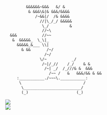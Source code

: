 ```ocaml
         &&&&&&~&&&   &/ &
          & &&&\&|& &&&/&&&&
             /~&&|/  /& &&&&
               //|\_/_/ &&&&&
                \_/         &
                //~\
  &&&           //~~
   &  &&&&&_  \_\|_
     &&&&&_&___ \\|
       & &&       /~/
                 /~/
               \/~           _/
                /~|/_//    /_/    & &
                 /~| _/  /_///& &  &&&
                   /~~ /   &   &&&/&& & &&
     :___________./~~~\.___________:
      \                           /
       \_________________________/
       (_)                     (_)
```
<div align-"center">
  <img align="center" src="https://github-readme-stats.vercel.app/api?username=flick0&show_icons=true&title_color=eed49f&text_color=b7bdf8&icon_color=a6da95&bg_color=181926&border_color=c6a0f6&border_radius=15"/><br>
  <img align="center" src="https://github-readme-stats.vercel.app/api/top-langs/?username=flick0&layout=compact&show_icons=true&title_color=eed49f&text_color=b7bdf8&icon_color=a6da95&bg_color=181926&border_color=c6a0f6&border_radius=15">
</div>

